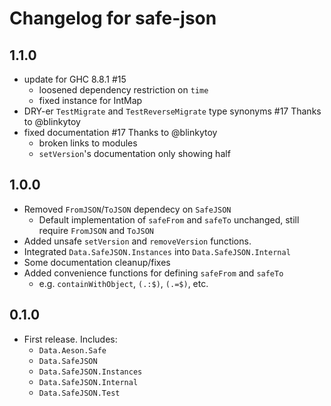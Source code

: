 # Changelog for safe-json

## 1.1.0

* update for GHC 8.8.1 #15
    * loosened dependency restriction on `time`
    * fixed instance for IntMap
* DRY-er `TestMigrate` and `TestReverseMigrate` type synonyms #17 Thanks to @blinkytoy
* fixed documentation #17 Thanks to @blinkytoy
    * broken links to modules
    * `setVersion`'s documentation only showing half

## 1.0.0

* Removed `FromJSON`/`ToJSON` dependecy on `SafeJSON`
    * Default implementation of `safeFrom` and `safeTo` unchanged, still require `FromJSON` and `ToJSON`
* Added unsafe `setVersion` and `removeVersion` functions.
* Integrated `Data.SafeJSON.Instances` into `Data.SafeJSON.Internal`
* Some documentation cleanup/fixes
* Added convenience functions for defining `safeFrom` and `safeTo`
    * e.g. `containWithObject`, `(.:$)`, `(.=$)`, etc.

## 0.1.0

* First release. Includes:
    * `Data.Aeson.Safe`
    * `Data.SafeJSON`
    * `Data.SafeJSON.Instances`
    * `Data.SafeJSON.Internal`
    * `Data.SafeJSON.Test`
